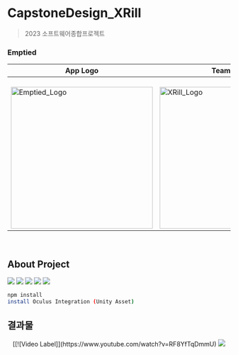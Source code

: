 # CapstoneDesign_XRill
> 2023 소프트웨어종합프로젝트

### Emptied
<div align="center">

|App Logo|Team Logo|
|---|---|
|<br> <img width="320" alt="Emptied_Logo" src="https://github.com/sayyes304/CapstoneDesign_XRill/assets/63798930/f78c5516-4e99-4e4e-9b89-d404ac21a461">|<br><img width="320" alt="XRill_Logo" src="https://github.com/sayyes304/CapstoneDesign_XRill/assets/63798930/dacf268a-e767-40e7-813d-55cf87f82fc1">|

  <br>
</div>


## About Project
<img src="https://img.shields.io/badge/mysql-4479A1?style=for-the-badge&logo=mysql&logoColor=white"> <img src="https://img.shields.io/badge/node.js-339933?style=for-the-badge&logo=Node.js&logoColor=white">
<img src="https://img.shields.io/badge/Unity-000000?style=for-the-badge&logo=Unity&logoColor=white">
<img src="https://img.shields.io/badge/WebRTC-F50057?style=for-the-badge&logo=WebRTC&logoColor=white">
<img src="https://img.shields.io/badge/Express-000000?style=for-the-badge&logo=Express&logoColor=white">

```sh
npm install
install Oculus Integration (Unity Asset)
```

## 결과물 
<div align="center">
  [[![Video Label]](https://www.youtube.com/watch?v=RF8YfTqDmmU)
  <img src = "https://github.com/sayyes304/CapstoneDesign_XRill/assets/63798930/8ac01a22-4c13-4bc6-b7d4-bb605b3bfc02")
</div>
